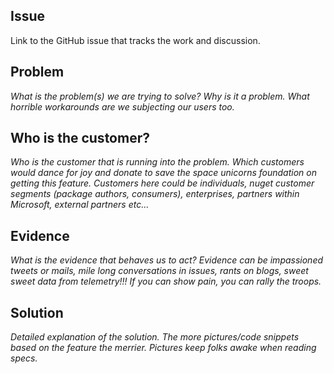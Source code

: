 ## Issue
Link to the GitHub issue that tracks the work and discussion.

## Problem
_What is the problem(s) we are trying to solve? Why is it a problem. What horrible workarounds are we subjecting our users too._

## Who is the customer?
_Who is the customer that is running into the problem. Which customers would dance for joy and donate to save the space unicorns foundation on getting this feature. Customers here could be individuals, nuget customer segments (package authors, consumers), enterprises, partners within Microsoft, external partners etc..._

## Evidence
_What is the evidence that behaves us to act?_
_Evidence can be impassioned tweets or mails, mile long conversations in issues, rants on blogs, sweet sweet data from telemetry!!! If you can show pain, you can rally the troops._

## Solution
_Detailed explanation of the solution. The more pictures/code snippets based on the feature the merrier. Pictures keep folks awake when reading specs._